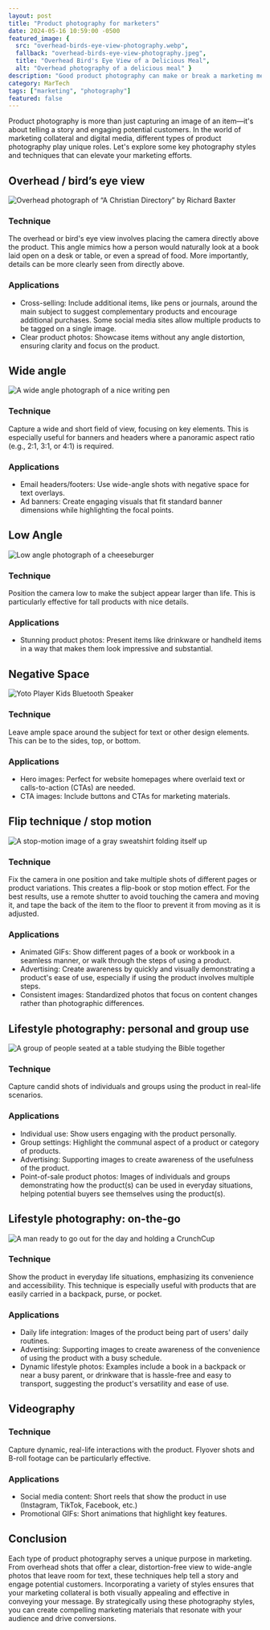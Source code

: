 ```yaml
---
layout: post
title: "Product photography for marketers"
date: 2024-05-16 10:59:00 -0500
featured_image: {
  src: "overhead-birds-eye-view-photography.webp",
  fallback: "overhead-birds-eye-view-photography.jpeg",
  title: "Overhead Bird's Eye View of a Delicious Meal",
  alt: "Overhead photography of a delicious meal" }
description: "Good product photography can make or break a marketing message."
category: MarTech
tags: ["marketing", "photography"]
featured: false
---
```


Product photography is more than just capturing an image of an item&mdash;it's about telling a story and engaging potential customers. In the world of marketing collateral and digital media, different types of product photography play unique roles. Let's explore some key photography styles and techniques that can elevate your marketing efforts.

## Overhead / bird’s eye view

<picture class="block md:mx-12 xl:mx-0">
	<source type="image/webp" srcset="/assets/img/martech/overhead-photography.webp" >
	<img src="/assets/img/martech/overhead-photography.jpeg" class="shadow" alt="Overhead photograph of “A Christian Directory” by Richard Baxter" />
</picture>

### Technique

The overhead or bird's eye view involves placing the camera directly above the product. This angle mimics how a person would naturally look at a book laid open on a desk or table, or even a spread of food. More importantly, details can be more clearly seen from directly above.

### Applications

- Cross-selling: Include additional items, like pens or journals, around the main subject to suggest complementary products and encourage additional purchases. Some social media sites allow multiple products to be tagged on a single image.
- Clear product photos: Showcase items without any angle distortion, ensuring clarity and focus on the product.

## Wide angle

<picture class="block md:mx-12 xl:mx-0">
	<source type="image/webp" srcset="/assets/img/martech/wide-angle-photography.webp" >
	<img src="/assets/img/martech/wide-angle-photography.jpeg" class="shadow" alt="A wide angle photograph of a nice writing pen" />
</picture>

### Technique

Capture a wide and short field of view, focusing on key elements. This is especially useful for banners and headers where a panoramic aspect ratio (e.g., 2:1, 3:1, or 4:1) is required.

### Applications

- Email headers/footers: Use wide-angle shots with negative space for text overlays.
- Ad banners: Create engaging visuals that fit standard banner dimensions while highlighting the focal points.

## Low Angle

<picture class="block md:mx-12 xl:mx-0">
	<source type="image/webp" srcset="/assets/img/martech/low-angle-photography.webp" >
	<img src="/assets/img/martech/low-angle-photography.jpeg" class="shadow" alt="Low angle photograph of a cheeseburger" />
</picture>

### Technique

Position the camera low to make the subject appear larger than life. This is particularly effective for tall products with nice details.

### Applications

- Stunning product photos: Present items like drinkware or handheld items in a way that makes them look impressive and substantial.

## Negative Space

<picture class="block md:mx-12 xl:mx-0">
	<source type="image/webp" srcset="/assets/img/martech/negative-space-photography.webp" >
	<img src="/assets/img/martech/negative-space-photography.jpeg" class="shadow" alt="Yoto Player Kids Bluetooth Speaker" />
</picture>

### Technique

Leave ample space around the subject for text or other design elements. This can be to the sides, top, or bottom.

### Applications

- Hero images: Perfect for website homepages where overlaid text or calls-to-action (CTAs) are needed.
- CTA images: Include buttons and CTAs for marketing materials.

## Flip technique / stop motion

<picture class="block md:mx-12 xl:mx-0">
	<source type="image/webp" srcset="/assets/img/martech/stop-motion-photography.webp" >
	<img src="/assets/img/martech/stop-motion-photography.gif" class="shadow" alt="A stop-motion image of a gray sweatshirt folding itself up" />
</picture>

### Technique

Fix the camera in one position and take multiple shots of different pages or product variations. This creates a flip-book or stop motion effect. For the best results, use a remote shutter to avoid touching the camera and moving it, and tape the back of the item to the floor to prevent it from moving as it is adjusted.

### Applications

- Animated GIFs: Show different pages of a book or workbook in a seamless manner, or walk through the steps of using a product.
- Advertising: Create awareness by quickly and visually demonstrating a product's ease of use, especially if using the product involves multiple steps.
- Consistent images: Standardized photos that focus on content changes rather than photographic differences.

## Lifestyle photography: personal and group use

<picture class="block md:mx-12 xl:mx-0">
	<source type="image/webp" srcset="/assets/img/martech/lifestyle-group-photography.webp" >
	<img src="/assets/img/martech/lifestyle-group-photography.jpeg" class="shadow" alt="A group of people seated at a table studying the Bible together" />
</picture>

### Technique

Capture candid shots of individuals and groups using the product in real-life scenarios.

### Applications

- Individual use: Show users engaging with the product personally.
- Group settings: Highlight the communal aspect of a product or category of products.
- Advertising: Supporting images to create awareness of the usefulness of the product.
- Point-of-sale product photos: Images of individuals and groups demonstrating how the product(s) can be used in everyday situations, helping potential buyers see themselves using the product(s).

## Lifestyle photography: on-the-go

<picture class="block md:mx-12 xl:mx-0">
	<source type="image/webp" srcset="/assets/img/martech/lifestyle-on-the-go-photography.webp" >
	<img src="/assets/img/martech/lifestyle-on-the-go-photography.jpeg" class="shadow" alt="A man ready to go out for the day and holding a CrunchCup" />
</picture>

### Technique

Show the product in everyday life situations, emphasizing its convenience and accessibility. This technique is especially useful with products that are easily carried in a backpack, purse, or pocket.

### Applications

- Daily life integration: Images of the product being part of users' daily routines.
- Advertising: Supporting images to create awareness of the convenience of using the product with a busy schedule.
- Dynamic lifestyle photos: Examples include a book in a backpack or near a busy parent, or drinkware that is hassle-free and easy to transport, suggesting the product's versatility and ease of use.

## Videography



### Technique

Capture dynamic, real-life interactions with the product. Flyover shots and B-roll footage can be particularly effective.

### Applications

- Social media content: Short reels that show the product in use (Instagram, TikTok, Facebook, etc.)
- Promotional GIFs: Short animations that highlight key features.

## Conclusion

Each type of product photography serves a unique purpose in marketing. From overhead shots that offer a clear, distortion-free view to wide-angle photos that leave room for text, these techniques help tell a story and engage potential customers. Incorporating a variety of styles ensures that your marketing collateral is both visually appealing and effective in conveying your message. By strategically using these photography styles, you can create compelling marketing materials that resonate with your audience and drive conversions.